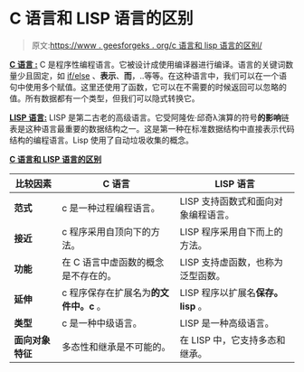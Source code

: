 # C 语言和 LISP 语言的区别

> 原文:[https://www . geesforgeks . org/c 语言和 lisp 语言的区别/](https://www.geeksforgeeks.org/difference-between-c-language-and-lisp-language/)

**<u>[C 语言](https://www.geeksforgeeks.org/c-language-set-1-introduction/) :</u>**
C 是程序性编程语言。它被设计成使用编译器进行编译。语言的关键词数量少且固定，如 [if/else](https://www.geeksforgeeks.org/decision-making-c-c-else-nested-else/) 、**表示**、**而**，..等等。在这种语言中，我们可以在一个语句中使用多个赋值。这里还使用了函数，它可以在不需要的时候返回可以忽略的值。所有数据都有一个类型，但我们可以隐式转换它。

**<u>LISP 语言:</u>**
LISP 是第二古老的高级语言。它受阿隆佐·邱奇λ演算的符号**的影响**链表是这种语言最重要的数据结构之一。这是第一种在标准数据结构中直接表示代码结构的编程语言。Lisp 使用了自动垃圾收集的概念。

**<u>C 语言和 LISP 语言的区别</u>**

| **比较因素** | **C 语言** | **LISP 语言** |
| --- | --- | --- |
| **范式** | c 是一种过程编程语言。 | LISP 支持函数式和面向对象编程语言。 |
| **接近** | c 程序采用自顶向下的方法。 | LISP 程序采用自下而上的方法。 |
| **功能** | 在 C 语言中虚函数的概念是不存在的。 | LISP 支持虚函数，也称为泛型函数。 |
| **延伸** | c 程序保存在扩展名为**的文件中。c** 。 | LISP 程序以扩展名**保存。lisp** 。 |
| **类型** | c 是一种中级语言。 | LISP 是一种高级语言。 |
| **面向对象特征** | 多态性和继承是不可能的。 | 在 LISP 中，它支持多态和继承。 |